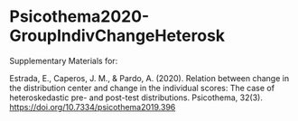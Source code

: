 # Psicothema2020-GroupIndivChangeHeterosk

Supplementary Materials for:

Estrada, E., Caperos, J. M., &amp; Pardo, A. (2020).
Relation between change in the distribution center and change in the individual scores: The case of heteroskedastic pre- and post-test distributions.
Psicothema, 32(3).
https://doi.org/10.7334/psicothema2019.396
